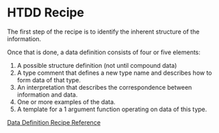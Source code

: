 # HTDD Recipe

The first step of the recipe is to identify the inherent structure of the information.

Once that is done, a data definition consists of four or five elements:

1. A possible structure definition (not until compound data)
2. A type comment that defines a new type name and describes how to form data of that type.
3. An interpretation that describes the correspondence between information and data.
4. One or more examples of the data.
5. A template for a 1 argument function operating on data of this type.

[Data Definition Recipe Reference](https://edge.edx.org/courses/course-v1:UBC+CPSC110+2020S/77860a93562d40bda45e452ea064998b/#HtDD)